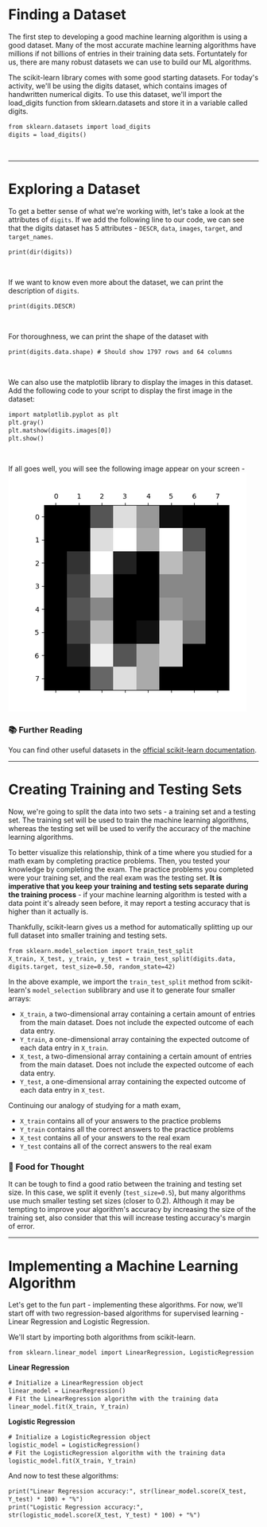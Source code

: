 # Finding a Dataset
The first step to developing a good machine learning algorithm is using a good dataset. Many of the most accurate machine learning algorithms have millions if not billions of entries in their training data sets. Fortuntately for us, there are many robust datasets we can use to build our ML algorithms. 

The scikit-learn library comes with some good starting datasets. For today's activity, we'll be using the digits dataset, which contains images of handwritten numerical digits. To use this dataset, we'll import the load_digits function from sklearn.datasets and store it in a variable called digits.
```
from sklearn.datasets import load_digits
digits = load_digits()
```
&nbsp;

---

# Exploring a Dataset
To get a better sense of what we're working with, let's take a look at the attributes of `digits`. If we add the following line to our code, we can see that the digits dataset has 5 attributes - `DESCR`, `data`, `images`, `target`, and `target_names`. 
```
print(dir(digits))
```
&nbsp;

If we want to know even more about the dataset, we can print the description of `digits`.
```
print(digits.DESCR)
```
&nbsp;

For thoroughness, we can print the shape of the dataset with
```
print(digits.data.shape) # Should show 1797 rows and 64 columns
```
&nbsp;

We can also use the matplotlib library to display the images in this dataset. Add the following code to your script to display the first image in the dataset:
```
import matplotlib.pyplot as plt 
plt.gray() 
plt.matshow(digits.images[0]) 
plt.show() 
```
&nbsp;

If all goes well, you will see the following image appear on your screen -
![matplotlib result](images/part1_matplotlib_image.png)
&nbsp;

### 📚 Further Reading
You can find other useful datasets in the [official scikit-learn documentation](https://scikit-learn.org/stable/datasets/index.html).

---

# Creating Training and Testing Sets


Now, we're going to split the data into two sets - a training set and a testing set. The training set will be used to train the machine learning algorithms, whereas the testing set will be used to verify the accuracy of the machine learning algorithms. 


To better visualize this relationship, think of a time where you studied for a math exam by completing practice problems. Then, you tested your knowledge by completing the exam. The practice problems you completed were your training set, and the real exam was the testing set. **It is imperative that you keep your training and testing sets separate during the training process** - if your machine learning algorithm is tested with a data point it's already seen before, it may report a testing accuracy that is higher than it actually is.


Thankfully, scikit-learn gives us a method for automatically splitting up our full dataset into smaller training and testing sets.

```
from sklearn.model_selection import train_test_split
X_train, X_test, y_train, y_test = train_test_split(digits.data, digits.target, test_size=0.50, random_state=42)
```

In the above example, we import the `train_test_split` method from scikit-learn's `model_selection` sublibrary and use it to generate four smaller arrays:
* `X_train`, a two-dimensional array containing a certain amount of entries from the main dataset. Does not include the expected outcome of each data entry.
* `Y_train`, a one-dimensional array containing the expected outcome of each data entry in `X_train`.
* `X_test`, a two-dimensional array containing a certain amount of entries from the main dataset. Does not include the expected outcome of each data entry.
* `Y_test`, a one-dimensional array containing the expected outcome of each data entry in `X_test`.

Continuing our analogy of studying for a math exam, 
* `X_train` contains all of your answers to the practice problems
* `Y_train` contains all the correct answers to the practice problems
* `X_test` contains all of your answers to the real exam
* `Y_test` contains all of the correct answers to the real exam


### 🤔 Food for Thought 
It can be tough to find a good ratio between the training and testing set size. In this case, we split it evenly (`test_size=0.5`), but many algorithms use much smaller testing set sizes (closer to 0.2). Although it may be tempting to improve your algorithm's accuracy by increasing the size of the training set, also consider that this will increase testing accuracy's margin of error.

---

# Implementing a Machine Learning Algorithm
Let's get to the fun part - implementing these algorithms.
For now, we'll start off with two regression-based algorithms for supervised learning - Linear Regression and Logistic Regression.
&nbsp;
&nbsp;

We'll start by importing both algorithms from scikit-learn.
```
from sklearn.linear_model import LinearRegression, LogisticRegression
```
**Linear Regression**
```
# Initialize a LinearRegression object
linear_model = LinearRegression()
# Fit the LinearRegression algorithm with the training data
linear_model.fit(X_train, Y_train)
```

**Logistic Regression**
```
# Initialize a LogisticRegression object
logistic_model = LogisticRegression()
# Fit the LogisticRegression algorithm with the training data
logistic_model.fit(X_train, Y_train)
```

And now to test these algorithms:
```
print("Linear Regression accuracy:", str(linear_model.score(X_test, Y_test) * 100) + "%")
print("Logistic Regression accuracy:", str(logistic_model.score(X_test, Y_test) * 100) + "%")
```
